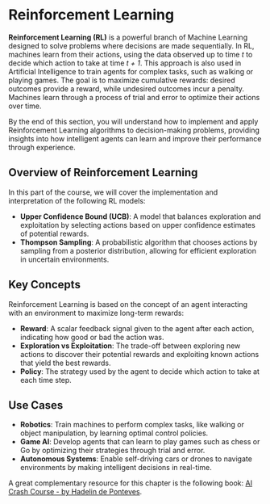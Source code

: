 # Reinforcement Learning

**Reinforcement Learning (RL)** is a powerful branch of Machine Learning designed to solve problems where decisions are made sequentially. In RL, machines learn from their actions, using the data observed up to time *t* to decide which action to take at time *t + 1*. This approach is also used in Artificial Intelligence to train agents for complex tasks, such as walking or playing games. The goal is to maximize cumulative rewards: desired outcomes provide a reward, while undesired outcomes incur a penalty. Machines learn through a process of trial and error to optimize their actions over time.

By the end of this section, you will understand how to implement and apply Reinforcement Learning algorithms to decision-making problems, providing insights into how intelligent agents can learn and improve their performance through experience.

## Overview of Reinforcement Learning

In this part of the course, we will cover the implementation and interpretation of the following RL models:

- **Upper Confidence Bound (UCB)**: A model that balances exploration and exploitation by selecting actions based on upper confidence estimates of potential rewards.
- **Thompson Sampling**: A probabilistic algorithm that chooses actions by sampling from a posterior distribution, allowing for efficient exploration in uncertain environments.

## Key Concepts

Reinforcement Learning is based on the concept of an agent interacting with an environment to maximize long-term rewards:
- **Reward**: A scalar feedback signal given to the agent after each action, indicating how good or bad the action was.
- **Exploration vs Exploitation**: The trade-off between exploring new actions to discover their potential rewards and exploiting known actions that yield the best rewards.
- **Policy**: The strategy used by the agent to decide which action to take at each time step.

## Use Cases
- **Robotics**: Train machines to perform complex tasks, like walking or object manipulation, by learning optimal control policies.
- **Game AI**: Develop agents that can learn to play games such as chess or Go by optimizing their strategies through trial and error.
- **Autonomous Systems**: Enable self-driving cars or drones to navigate environments by making intelligent decisions in real-time.

A great complementary resource for this chapter is the following book: [AI Crash Course - by Hadelin de Ponteves](https://www.amazon.com/Crash-Course-hands-introduction-reinforcement/dp/1838645357/ref=sr_1_1?crid=235YAFPX03J0Z&dchild=1&keywords=ai+crash+course&qid=1594476675&sprefix=ai+cr%2Caps%2C213&sr=8-1).